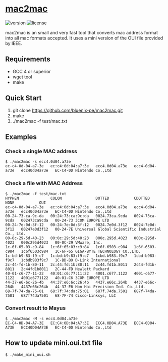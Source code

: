 # [mac2mac](https://bluenix.pe/tools/mac2mac.html)
![version](https://img.shields.io/badge/version-1.0.0-blue.svg) ![license](https://img.shields.io/badge/license-MIT-green.svg)

mac2mac is an small and very fast tool that converts mac address format into all mac formats accepted. It uses a mini version of the OUI file provided by IEEE.

## Requirements
* GCC 4 or superior
* wget tool
* make

## Quick Start

1. git clone https://github.com/bluenix-pe/mac2mac.git
2. make
3. ./mac2mac -f test/mac.txt

## Examples
### Check a single MAC address

```console
$ ./mac2mac -s ecc4.0d04.a73e
ec-c4-0d-04-a7-3e   ec:c4:0d:04:a7:3e   ecc4.0d04.a73e   ecc4-0d04-a73e   ecc40d04a73e   EC-C4-0D Nintendo Co.,Ltd
```
### Check a file with MAC Address

```console
$ ./mac2mac -f test/mac.txt
HYPHEN              COLON               DOTTED           CDOTTED          NONE           OUI
ec-c4-0d-04-a7-3e   ec:c4:0d:04:a7:3e   ecc4.0d04.a73e   ecc4-0d04-a73e   ecc40d04a73e   EC-C4-0D Nintendo Co.,Ltd
00-24-73-ca-9c-da   00:24:73:ca:9c:da   0024.73ca.9cda   0024-73ca-9cda   002473ca9cda   00-24-73 3COM EUROPE LTD
00-24-7e-0d-3f-12   00:24:7e:0d:3f:12   0024.7e0d.3f12   0024-7e0d-3f12   00247e0d3f12   00-24-7E Universal Global Scientific Industrial Co., Ltd.
00-0c-29-5d-40-23   00:0c:29:5d:40:23   000c.295d.4023   000c-295d-4023   000c295d4023   00-0C-29 VMware, Inc.
1c-6f-65-03-c9-84   1c:6f:65:03:c9:84   1c6f.6503.c984   1c6f-6503-c984   1c6f6503c984   1C-6F-65 GIGA-BYTE TECHNOLOGY CO.,LTD.
1c-bd-b9-83-f9-c7   1c:bd:b9:83:f9:c7   1cbd.b983.f9c7   1cbd-b983-f9c7   1cbdb983f9c7   1C-BD-B9 D-Link International
2c-44-fd-1b-80-11   2c:44:fd:1b:80:11   2c44.fd1b.8011   2c44-fd1b-8011   2c44fd1b8011   2C-44-FD Hewlett Packard
40-01-c6-77-11-22   40:01:c6:77:11:22   4001.c677.1122   4001-c677-1122   4001c6771122   40-01-C6 3COM EUROPE LTD
44-37-e6-6c-26-4b   44:37:e6:6c:26:4b   4437.e66c.264b   4437-e66c-264b   4437e66c264b   44-37-E6 Hon Hai Precision Ind. Co.,Ltd.
68-7f-74-da-75-01   68:7f:74:da:75:01   687f.74da.7501   687f-74da-7501   687f74da7501   68-7F-74 Cisco-Linksys, LLC
```

### Convert result to Mayus
```console
$ ./mac2mac -M -s ecc4.0d04.a73e
EC-C4-0D-04-A7-3E   EC:C4:0D:04:A7:3E   ECC4.0D04.A73E   ECC4-0D04-A73E   ECC40D04A73E   EC-C4-0D Nintendo Co.,Ltd
```

## How to update mini.oui.txt file
```console
$ ./make_mini_oui.sh
```